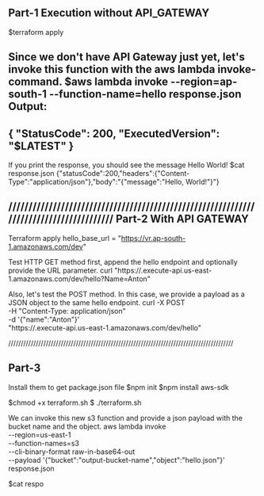 Part-1 Execution without API_GATEWAY
-------------------------------------
$terraform apply

Since we don't have API Gateway just yet, let's invoke this function with the aws lambda invoke-command.
$aws lambda invoke --region=ap-south-1 --function-name=hello response.json
Output:
------
{
    "StatusCode": 200,
    "ExecutedVersion": "$LATEST"
}
---------------------------------
If you print the response, you should see the message Hello World!
$cat response.json
{"statusCode":200,"headers":{"Content-Type":"application/json"},"body":"{\"message\":\"Hello, World!\"}"}

///////////////////////////////////////////////////////////////////////////////////////
Part-2 With API GATEWAY 
-----------------------------------
Terraform apply 
hello_base_url = "https://vr.ap-south-1.amazonaws.com/dev"

Test HTTP GET method first, append the hello endpoint and optionally provide the URL parameter.
curl "https://<id>.execute-api.us-east-1.amazonaws.com/dev/hello?Name=Anton"

Also, let's test the POST method. In this case, we provide a payload as a JSON object to the same hello endpoint.
curl -X POST \
-H "Content-Type: application/json" \
-d '{"name":"Anton"}' \
"https://<id>.execute-api.us-east-1.amazonaws.com/dev/hello"

//////////////////////////////////////////////////////////////////////////////////////////

Part-3
----------------
Install them to get package.json file
$npm init 
$npm install aws-sdk

$chmod +x terraform.sh
$ ./terraform.sh

We can invoke this new s3 function and provide a json payload with the bucket name and the object.
aws lambda invoke \
 --region=us-east-1 \
 --function-names=s3 \
 --cli-binary-format raw-in-base64-out \
 --payload '{"bucket":"output-bucket-name","object":"hello.json"}' \
 response.json

 $cat respo
